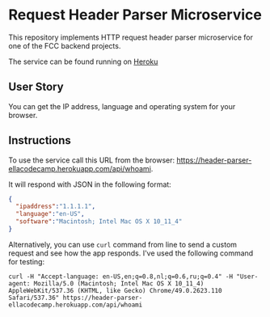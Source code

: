 # Request Header Parser Microservice

This repository implements HTTP request header parser microservice for one of the FCC backend projects.

The service can be found running on [Heroku](https://header-parser-ellacodecamp.herokuapp.com)

## User Story

You can get the IP address, language and operating system for your browser.

## Instructions

To use the service call this URL from the browser: https://header-parser-ellacodecamp.herokuapp.com/api/whoami.

It will respond with JSON in the following format:

```JSON
{
  "ipaddress":"1.1.1.1",
  "language":"en-US",
  "software":"Macintosh; Intel Mac OS X 10_11_4"
}
```

Alternatively, you can use ```curl``` command from line to send a custom request and see how the app responds.
I've used the following command for testing:

```
curl -H "Accept-language: en-US,en;q=0.8,nl;q=0.6,ru;q=0.4" -H "User-agent: Mozilla/5.0 (Macintosh; Intel Mac OS X 10_11_4) AppleWebKit/537.36 (KHTML, like Gecko) Chrome/49.0.2623.110 Safari/537.36" https://header-parser-ellacodecamp.herokuapp.com/api/whoami
```